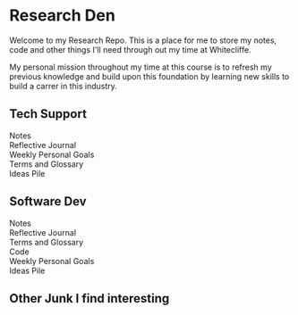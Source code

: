 # Research Den
Welcome to my Research Repo. This is a place for me to store my notes, code and other things I'll need through out my time at Whitecliffe.

My personal mission throughout my time at this course is to refresh my previous knowledge and build upon this foundation by learning new skills to build a carrer in this industry.

## Tech Support
Notes </br>
Reflective Journal </br>
Weekly Personal Goals </br>
Terms and Glossary </br>
Ideas Pile

## Software Dev
Notes </br>
Reflective Journal </br>
Terms and Glossary </br>
Code </br>
Weekly Personal Goals </br>
Ideas Pile

## Other Junk I find interesting

